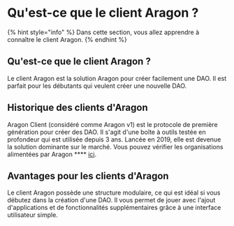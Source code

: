# Qu'est-ce que le client Aragon ?

{% hint style="info" %}
Dans cette section, vous allez apprendre à connaître le client Aragon.
{% endhint %}

## Qu'est-ce que le client Aragon ?

Le client Aragon est la solution Aragon pour créer facilement une DAO. Il est parfait pour les débutants qui veulent créer une nouvelle DAO.

## Historique des clients d'Aragon

Aragon Client (considéré comme Aragon v1) est le protocole de première génération pour créer des DAO. Il s'agit d'une boîte à outils testée en profondeur qui est utilisée depuis 3 ans. Lancée en 2019, elle est devenue la solution dominante sur le marché. Vous pouvez vérifier les organisations alimentées par Aragon **** [ici](https://poweredby.aragon.org).

## Avantages pour les clients d'Aragon

Le client Aragon possède une structure modulaire, ce qui est idéal si vous débutez dans la création d'une DAO. Il vous permet de jouer avec l'ajout d'applications et de fonctionnalités supplémentaires grâce à une interface utilisateur simple.
